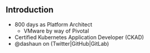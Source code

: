 ## Introduction

- 800 days as Platform Architect
  - VMware by way of Pivotal
- Certified Kubernetes Application Developer (CKAD)
- @dashaun on (Twitter|GitHub|GitLab)